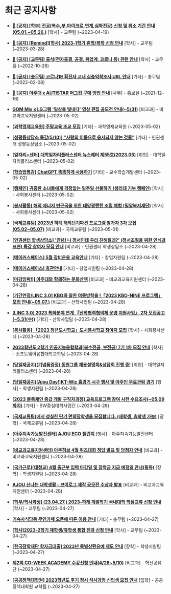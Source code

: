 # 최근 공지사항

* **[📌 [공지] [학부] 전공(복수,부,마이크로,연계,심화전공) 신청 및 취소 기간 안내 (05.01.~05.26.)](http://ajou.ac.kr/kr/ajou/notice.do?mode=view&amp;articleNo=213679&amp;article.offset=0&amp;articleLimit=30)**
 [학사] - 교무팀 (~2023-04-19)

* **[📌 [공지] [Remind][학사] 2023-1학기 휴학/복학 신청 안내](http://ajou.ac.kr/kr/ajou/notice.do?mode=view&amp;articleNo=212711&amp;article.offset=0&amp;articleLimit=30)**
 [학사] - 교무팀 (~2023-03-28)

* **[📌 [공지] [교무팀] 출석(전자출결, 공결, 취업계, 코로나 등) 관련 안내](http://ajou.ac.kr/kr/ajou/notice.do?mode=view&amp;articleNo=205552&amp;article.offset=0&amp;articleLimit=30)**
 [학사] - 교무팀 (~2022-10-26)

* **[📌 [공지] [총무팀] 코로나19 확진자 교내 심층역학조사 URL 안내](http://ajou.ac.kr/kr/ajou/notice.do?mode=view&amp;articleNo=180493&amp;article.offset=0&amp;articleLimit=30)**
 [기타] - 총무팀 (~2022-02-08)

* **[📌 [공지] 아주대 x AUTISTAR 머그컵 구매 방법 안내](http://ajou.ac.kr/kr/ajou/notice.do?mode=view&amp;articleNo=147976&amp;article.offset=0&amp;articleLimit=30)**
 [사무] - 홍보실 (~2021-12-16)

* **[GOM Mix x LG그램 &#x27;일상을 빛내다&#x27; 영상 편집 공모전 안내(~5/31)](http://ajou.ac.kr/kr/ajou/notice.do?mode=view&amp;articleNo=214133&amp;article.offset=0&amp;articleLimit=30)**
 [비교과] - 비교과교육지원센터 (~2023-05-02)

* **[[과학영재교육원] 주말교육 조교 모집](http://ajou.ac.kr/kr/ajou/notice.do?mode=view&amp;articleNo=214126&amp;article.offset=0&amp;articleLimit=30)**
 [기타] - 과학영재교육원 (~2023-05-02)

* **[[성평등상담소 특강(5/10)] &quot;사랑의 이름으로 용서되지 않는 것들&quot;](http://ajou.ac.kr/kr/ajou/notice.do?mode=view&amp;articleNo=214124&amp;article.offset=0&amp;articleLimit=30)**
 [기타] - 인권센터 성평등상담소 (~2023-05-02)

* **[[일자리+센터] 대학일자리플러스센터 뉴스레터 제55호(2023.05)](http://ajou.ac.kr/kr/ajou/notice.do?mode=view&amp;articleNo=214122&amp;article.offset=0&amp;articleLimit=30)**
 [취업] - 대학일자리플러스센터 (~2023-05-02)

* **[[학습법특강] ChatGPT 똑똑하게 사용하기](http://ajou.ac.kr/kr/ajou/notice.do?mode=view&amp;articleNo=214119&amp;article.offset=0&amp;articleLimit=30)**
 [기타] - 교수학습개발센터 (~2023-05-02)

* **[[캠페인] 귀중한 소녀들에게 걱정없는 일주일 선물하기 (생리대 기부 캠페인)](http://ajou.ac.kr/kr/ajou/notice.do?mode=view&amp;articleNo=214110&amp;article.offset=0&amp;articleLimit=30)**
 [학사] - 사회봉사센터 (~2023-05-02)

* **[[봉사활동] 해외 에너지 빈곤국을 위한 태양광랜턴 조립 체험 (밀알복지재단)](http://ajou.ac.kr/kr/ajou/notice.do?mode=view&amp;articleNo=214108&amp;article.offset=0&amp;articleLimit=30)**
 [학사] - 사회봉사센터 (~2023-05-02)

* **[[국제교류팀] 2023년 하계 해외단기파견 프로그램 참가자 3차 모집 (05.02~05.07)](http://ajou.ac.kr/kr/ajou/notice.do?mode=view&amp;articleNo=214097&amp;article.offset=0&amp;articleLimit=30)**
 [비교과] - 국제교류팀 (~2023-05-01)

* **[[인권센터 학생상담소] &#x27;안녕! 나 정서인데 우리 친해질래?&#x27; (정서조절을 위한 인식과 표현) 특강 참여자 모집 안내](http://ajou.ac.kr/kr/ajou/notice.do?mode=view&amp;articleNo=214075&amp;article.offset=0&amp;articleLimit=30)**
 [비교과] - 인권센터 학생상담소 (~2023-04-28)

* **[[메이커스페이스] 5월 장비운용 교육안내](http://ajou.ac.kr/kr/ajou/notice.do?mode=view&amp;articleNo=214074&amp;article.offset=0&amp;articleLimit=30)**
 [기타] - 창업지원팀 (~2023-04-28)

* **[[메이커스페이스] 휴관안내](http://ajou.ac.kr/kr/ajou/notice.do?mode=view&amp;articleNo=214073&amp;article.offset=0&amp;articleLimit=30)**
 [기타] - 창업지원팀 (~2023-04-28)

* **[[마감임박!!] 아주대와 함께하는 문화산책](http://ajou.ac.kr/kr/ajou/notice.do?mode=view&amp;articleNo=214070&amp;article.offset=0&amp;articleLimit=30)**
 [비교과] - 비교과교육지원센터 (~2023-04-28)

* **[[기간연장/LINC 3.0] KBO와 알찬 여름방학을 !「2023 KBO-NINE 프로그램」모집 안내(~05.07.)](http://ajou.ac.kr/kr/ajou/notice.do?mode=view&amp;articleNo=214065&amp;article.offset=0&amp;articleLimit=30)**
 [비교과] - 산학사업팀 (~2023-04-28)

* **[[LINC 3.0] 2023 특화분야 연계 『산학협력협의체 운영 지원사업』 2차 모집공고(~5.31(수))](http://ajou.ac.kr/kr/ajou/notice.do?mode=view&amp;articleNo=214062&amp;article.offset=0&amp;articleLimit=30)**
 [기타] - 산학사업팀 (~2023-04-28)

* **[[봉사활동] 「2023 청년도시학교」도시봉사학교 참여자 모집](http://ajou.ac.kr/kr/ajou/notice.do?mode=view&amp;articleNo=214058&amp;article.offset=0&amp;articleLimit=30)**
 [학사] - 사회봉사센터 (~2023-04-28)

* **[2023학년도 2학기 인공지능융합학과[복수전공, 부전공] 7기 1차 모집 안내](http://ajou.ac.kr/kr/ajou/notice.do?mode=view&amp;articleNo=214048&amp;article.offset=0&amp;articleLimit=30)**
 [학사] - 소프트웨어융합대학교학팀 (~2023-04-28)

* **[(당일재공지)(기념품증정) 동원그룹 채용설명회&amp;상담회 진행 중!](http://ajou.ac.kr/kr/ajou/notice.do?mode=view&amp;articleNo=214042&amp;article.offset=0&amp;articleLimit=30)**
 [취업] - 대학일자리플러스센터 (~2023-04-28)

* **[(당일재공지)[Ajou Day!]KT-Wiz 홈경기 시구 행사 및 아주인 무료관람 경기](http://ajou.ac.kr/kr/ajou/notice.do?mode=view&amp;articleNo=214041&amp;article.offset=0&amp;articleLimit=30)**
 [행사] - 학생지원팀 (~2023-04-28)

* **[[2023 블록체인 중급 개발 구직자과정] 교육프로그램 참여 사전 수요조사(~05.09까지)](http://ajou.ac.kr/kr/ajou/notice.do?mode=view&amp;articleNo=214037&amp;article.offset=0&amp;articleLimit=30)**
 [기타] - SW중심대학사업단 (~2023-04-28)

* **[[국제교류팀]에서 성실한 단기 면학장학생을 모집합니다. (재학생, 휴학생 가능)](http://ajou.ac.kr/kr/ajou/notice.do?mode=view&amp;articleNo=214035&amp;article.offset=0&amp;articleLimit=30)**
 [장학] - 국제교류팀 (~2023-04-28)

* **[[아주지속가능발전센터] AJOU ECO 챌린지](http://ajou.ac.kr/kr/ajou/notice.do?mode=view&amp;articleNo=214034&amp;article.offset=0&amp;articleLimit=30)**
 [행사] - 아주지속가능발전센터 (~2023-04-28)

* **[[비교과교육지원센터] 아주허브 4월 퀴즈대회 정답 발표 및 당첨자 안내](http://ajou.ac.kr/kr/ajou/notice.do?mode=view&amp;articleNo=214026&amp;article.offset=0&amp;articleLimit=30)**
 [비교과] - 비교과교육지원센터 (~2023-04-28)

* **[[국가근로][대청교] 4월 출근부 입력 마감일 및 장학금 지급 예정일 안내(필독)](http://ajou.ac.kr/kr/ajou/notice.do?mode=view&amp;articleNo=214024&amp;article.offset=0&amp;articleLimit=30)**
 [장학] - 학생지원팀 (~2023-04-28)

* **[AJOU 신나는 대학생활 - 브이로그 제작 공모전 수상자 발표](http://ajou.ac.kr/kr/ajou/notice.do?mode=view&amp;articleNo=214021&amp;article.offset=0&amp;articleLimit=30)**
 [비교과] - 비교과교육지원센터 (~2023-04-28)

* **[[학부/학사과정] (23.04.27.) 2023-하계 계절학기 국내대학 학점교류 신청 안내](http://ajou.ac.kr/kr/ajou/notice.do?mode=view&amp;articleNo=214020&amp;article.offset=0&amp;articleLimit=30)**
 [학사] - 교무팀 (~2023-04-27)

* **[기숙사식당동 무인카페 오픈에 따른 이용 안내](http://ajou.ac.kr/kr/ajou/notice.do?mode=view&amp;articleNo=214016&amp;article.offset=0&amp;articleLimit=30)**
 [기타] - 총무팀 (~2023-04-27)

* **[[학사]2023-2학기 재학생/휴학생 통합 전과 신청 안내](http://ajou.ac.kr/kr/ajou/notice.do?mode=view&amp;articleNo=214014&amp;article.offset=0&amp;articleLimit=30)**
 [학사] - 교무팀 (~2023-04-27)

* **[[한국장학재단 학자금대출] 2023년 특별상환유예 제도 안내](http://ajou.ac.kr/kr/ajou/notice.do?mode=view&amp;articleNo=214013&amp;article.offset=0&amp;articleLimit=30)**
 [장학] - 학생지원팀 (~2023-04-27)

* **[제2회 CO-WEEK ACADEMY 수강신청 안내(4/28~5/10)](http://ajou.ac.kr/kr/ajou/notice.do?mode=view&amp;articleNo=214008&amp;article.offset=0&amp;articleLimit=30)**
 [비교과] - 혁신공유단 (~2023-04-27)

* **[[공공정책대학원] 2023학년도 후기 정시 석사과정 신입생 모집 안내](http://ajou.ac.kr/kr/ajou/notice.do?mode=view&amp;articleNo=214007&amp;article.offset=0&amp;articleLimit=30)**
 [입학] - 공공정책대학원 교학팀 (~2023-04-27)
